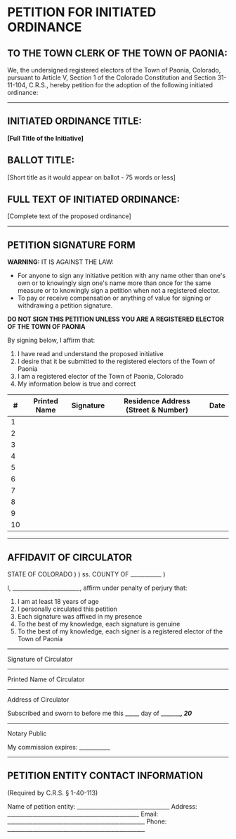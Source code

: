 # PETITION FOR INITIATED ORDINANCE

## TO THE TOWN CLERK OF THE TOWN OF PAONIA:

We, the undersigned registered electors of the Town of Paonia, Colorado, pursuant to Article V, Section 1 of the Colorado Constitution and Section 31-11-104, C.R.S., hereby petition for the adoption of the following initiated ordinance:

---

## INITIATED ORDINANCE TITLE:
**[Full Title of the Initiative]**

## BALLOT TITLE:
[Short title as it would appear on ballot - 75 words or less]

## FULL TEXT OF INITIATED ORDINANCE:
[Complete text of the proposed ordinance]

---

## PETITION SIGNATURE FORM

**WARNING:** IT IS AGAINST THE LAW:
- For anyone to sign any initiative petition with any name other than one's own or to knowingly sign one's name more than once for the same measure or to knowingly sign a petition when not a registered elector.
- To pay or receive compensation or anything of value for signing or withdrawing a petition signature.

**DO NOT SIGN THIS PETITION UNLESS YOU ARE A REGISTERED ELECTOR OF THE TOWN OF PAONIA**

By signing below, I affirm that:
1. I have read and understand the proposed initiative
2. I desire that it be submitted to the registered electors of the Town of Paonia
3. I am a registered elector of the Town of Paonia, Colorado
4. My information below is true and correct

| # | Printed Name | Signature | Residence Address (Street & Number) | Date |
|---|--------------|-----------|-------------------------------------|------|
| 1 |              |           |                                     |      |
| 2 |              |           |                                     |      |
| 3 |              |           |                                     |      |
| 4 |              |           |                                     |      |
| 5 |              |           |                                     |      |
| 6 |              |           |                                     |      |
| 7 |              |           |                                     |      |
| 8 |              |           |                                     |      |
| 9 |              |           |                                     |      |
| 10|              |           |                                     |      |

---

## AFFIDAVIT OF CIRCULATOR

STATE OF COLORADO     )
                      ) ss.
COUNTY OF ___________ )

I, ________________________, affirm under penalty of perjury that:

1. I am at least 18 years of age
2. I personally circulated this petition
3. Each signature was affixed in my presence
4. To the best of my knowledge, each signature is genuine
5. To the best of my knowledge, each signer is a registered elector of the Town of Paonia

_________________________________
Signature of Circulator

_________________________________
Printed Name of Circulator

_________________________________
Address of Circulator

Subscribed and sworn to before me this _____ day of __________, 20___

_________________________________
Notary Public

My commission expires: ___________

---

## PETITION ENTITY CONTACT INFORMATION
(Required by C.R.S. § 1-40-113)

Name of petition entity: _________________________________
Address: _______________________________________________
Email: _________________________________________________
Phone: _________________________________________________